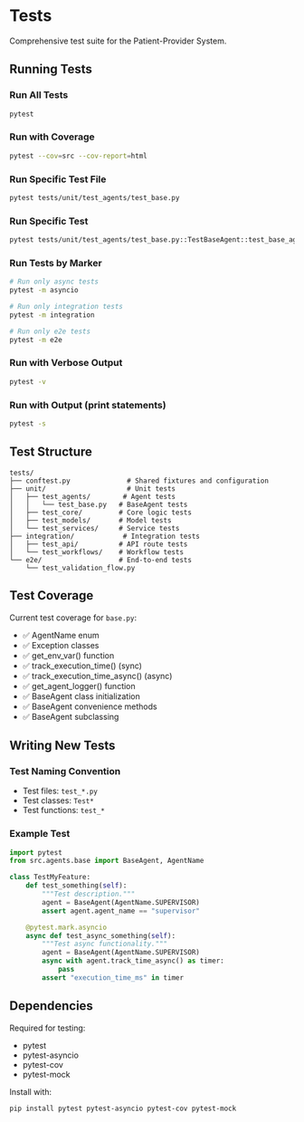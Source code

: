 # Tests

Comprehensive test suite for the Patient-Provider System.

## Running Tests

### Run All Tests
```bash
pytest
```

### Run with Coverage
```bash
pytest --cov=src --cov-report=html
```

### Run Specific Test File
```bash
pytest tests/unit/test_agents/test_base.py
```

### Run Specific Test
```bash
pytest tests/unit/test_agents/test_base.py::TestBaseAgent::test_base_agent_init_with_enum
```

### Run Tests by Marker
```bash
# Run only async tests
pytest -m asyncio

# Run only integration tests
pytest -m integration

# Run only e2e tests
pytest -m e2e
```

### Run with Verbose Output
```bash
pytest -v
```

### Run with Output (print statements)
```bash
pytest -s
```

## Test Structure

```
tests/
├── conftest.py              # Shared fixtures and configuration
├── unit/                    # Unit tests
│   ├── test_agents/        # Agent tests
│   │   └── test_base.py   # BaseAgent tests
│   ├── test_core/         # Core logic tests
│   ├── test_models/       # Model tests
│   └── test_services/     # Service tests
├── integration/            # Integration tests
│   ├── test_api/          # API route tests
│   └── test_workflows/    # Workflow tests
└── e2e/                   # End-to-end tests
    └── test_validation_flow.py
```

## Test Coverage

Current test coverage for `base.py`:
- ✅ AgentName enum
- ✅ Exception classes
- ✅ get_env_var() function
- ✅ track_execution_time() (sync)
- ✅ track_execution_time_async() (async)
- ✅ get_agent_logger() function
- ✅ BaseAgent class initialization
- ✅ BaseAgent convenience methods
- ✅ BaseAgent subclassing

## Writing New Tests

### Test Naming Convention
- Test files: `test_*.py`
- Test classes: `Test*`
- Test functions: `test_*`

### Example Test
```python
import pytest
from src.agents.base import BaseAgent, AgentName

class TestMyFeature:
    def test_something(self):
        """Test description."""
        agent = BaseAgent(AgentName.SUPERVISOR)
        assert agent.agent_name == "supervisor"

    @pytest.mark.asyncio
    async def test_async_something(self):
        """Test async functionality."""
        agent = BaseAgent(AgentName.SUPERVISOR)
        async with agent.track_time_async() as timer:
            pass
        assert "execution_time_ms" in timer
```

## Dependencies

Required for testing:
- pytest
- pytest-asyncio
- pytest-cov
- pytest-mock

Install with:
```bash
pip install pytest pytest-asyncio pytest-cov pytest-mock
```
